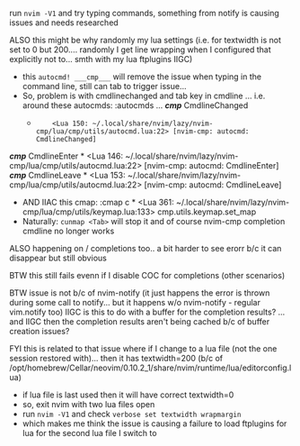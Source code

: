 run `nvim -V1` and try typing commands, something from notify is causing issues and needs researched

ALSO this might be why randomly my lua settings (i.e. for textwidth is not set to 0 but 200.... randomly I get line wrapping when I configured that explicitly not to... smth with my lua ftplugins IIGC)


- this `autocmd! ___cmp___` will remove the issue when typing in the command line, still can tab to trigger issue...
- So, problem is with cmdlinechanged and tab key in cmdline
... i.e. around these autocmds:
:autocmds
...
___cmp___  CmdlineChanged
    *         <Lua 150: ~/.local/share/nvim/lazy/nvim-cmp/lua/cmp/utils/autocmd.lua:22> [nvim-cmp: autocmd: CmdlineChanged]
___cmp___  CmdlineEnter
    *         <Lua 146: ~/.local/share/nvim/lazy/nvim-cmp/lua/cmp/utils/autocmd.lua:22> [nvim-cmp: autocmd: CmdlineEnter]
___cmp___  CmdlineLeave
    *         <Lua 153: ~/.local/share/nvim/lazy/nvim-cmp/lua/cmp/utils/autocmd.lua:22> [nvim-cmp: autocmd: CmdlineLeave]
- AND IIAC this cmap:
:cmap
c  <Tab>       * <Lua 361: ~/.local/share/nvim/lazy/nvim-cmp/lua/cmp/utils/keymap.lua:133>
                 cmp.utils.keymap.set_map
- Naturally: `cunmap <Tab>` will stop it and of course nvim-cmp completion cmdline no longer works

ALSO happening on / completions too.. a bit harder to see erorr b/c it can disappear but still obvious

BTW this still fails evenn if I disable COC for completions (other scenarios)

BTW issue is not b/c of nvim-notify (it just happens the error is thrown during some call to notify... but it happens w/o nvim-notify - regular vim.notify too)
IIGC is this to do with a buffer for the completion results? ... and IIGC then the completion results aren't being cached b/c of buffer creation issues?

FYI this is related to that issue where if I change to a lua file (not the one session restored with)... then it has textwidth=200 (b/c of /opt/homebrew/Cellar/neovim/0.10.2_1/share/nvim/runtime/lua/editorconfig.lua)
- if lua file is last used then it will have correct textwidth=0
- so, exit nvim with two lua files open
- run `nvim -V1` and check `verbose set textwidth wrapmargin`
- which makes me think the issue is causing a failure to load ftplugins for lua for the second lua file I switch to



